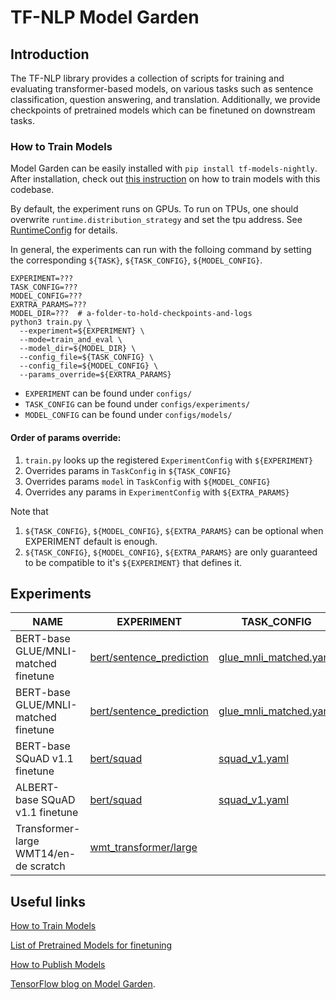 # TF-NLP Model Garden

## Introduction

The TF-NLP library provides a collection of scripts for training and
evaluating transformer-based models, on various tasks such as sentence
classification, question answering, and translation. Additionally, we provide
checkpoints of pretrained models which can be finetuned on downstream tasks.

### How to Train Models

Model Garden can be easily installed with
`pip install tf-models-nightly`. After installation, check out
[this instruction](https://github.com/tensorflow/models/blob/master/official/nlp/docs/train.md)
on how to train models with this codebase.


By default, the experiment runs on GPUs. To run on TPUs, one should overwrite
`runtime.distribution_strategy` and set the tpu address. See [RuntimeConfig](https://github.com/tensorflow/models/blob/master/official/core/config_definitions.py) for details.

In general, the experiments can run with the folloing command by setting the
corresponding `${TASK}`, `${TASK_CONFIG}`, `${MODEL_CONFIG}`.
```
EXPERIMENT=???
TASK_CONFIG=???
MODEL_CONFIG=???
EXRTRA_PARAMS=???
MODEL_DIR=???  # a-folder-to-hold-checkpoints-and-logs
python3 train.py \
  --experiment=${EXPERIMENT} \
  --mode=train_and_eval \
  --model_dir=${MODEL_DIR} \ 
  --config_file=${TASK_CONFIG} \
  --config_file=${MODEL_CONFIG} \
  --params_override=${EXRTRA_PARAMS}
``` 

* `EXPERIMENT` can be found under `configs/`
* `TASK_CONFIG` can be found under `configs/experiments/`
* `MODEL_CONFIG` can be found under `configs/models/`

#### Order of params override:
1. `train.py` looks up the registered `ExperimentConfig` with `${EXPERIMENT}`
2. Overrides params in `TaskConfig` in `${TASK_CONFIG}`
3. Overrides params `model` in `TaskConfig` with `${MODEL_CONFIG}`
4. Overrides any params in `ExperimentConfig` with `${EXTRA_PARAMS}`

Note that 
1. `${TASK_CONFIG}`, `${MODEL_CONFIG}`, `${EXTRA_PARAMS}` can be optional when EXPERIMENT default is enough.
2. `${TASK_CONFIG}`, `${MODEL_CONFIG}`, `${EXTRA_PARAMS}` are only guaranteed to be compatible to it's `${EXPERIMENT}` that defines it.

## Experiments

| NAME          | EXPERIMENT                     | TASK_CONFIG  | MODEL_CONFIG | EXRTRA_PARAMS |
| ----------------- | ------------------------ | ------- | -------- | ----------- |
| BERT-base GLUE/MNLI-matched finetune | [bert/sentence_prediction](https://github.com/tensorflow/models/blob/master/official/nlp/configs/finetuning_experiments.py) | [glue_mnli_matched.yaml](https://github.com/tensorflow/models/blob/master/official/nlp/configs/experiments/glue_mnli_matched.yaml) | [bert_en_uncased_base.yaml](https://github.com/tensorflow/models/blob/master/official/nlp/configs/models/bert_en_uncased_base.yaml) | <details> <summary>data and bert-base hub init</summary>task.train_data.input_path=/path-to-your-training-data,task.validation_data.input_path=/path-to-your-val-data,task.hub_module_url=https://tfhub.dev/tensorflow/bert_en_uncased_L-12_H-768_A-12/4 </details> |
| BERT-base GLUE/MNLI-matched finetune | [bert/sentence_prediction](https://github.com/tensorflow/models/blob/master/official/nlp/configs/finetuning_experiments.py) | [glue_mnli_matched.yaml](https://github.com/tensorflow/models/blob/master/official/nlp/configs/experiments/glue_mnli_matched.yaml) | [bert_en_uncased_base.yaml](https://github.com/tensorflow/models/blob/master/official/nlp/configs/models/bert_en_uncased_base.yaml) | <details> <summary>data and bert-base ckpt init</summary>task.train_data.input_path=/path-to-your-training-data,task.validation_data.input_path=/path-to-your-val-data,task.init_checkpoint=gs://tf_model_garden/nlp/bert/uncased_L-12_H-768_A-12/bert_model.ckpt </details> |
| BERT-base SQuAD v1.1 finetune        | [bert/squad](https://github.com/tensorflow/models/blob/master/official/nlp/configs/finetuning_experiments.py)               | [squad_v1.yaml](https://github.com/tensorflow/models/blob/master/official/nlp/configs/experiments/squad_v1.yaml) | [bert_en_uncased_base.yaml](https://github.com/tensorflow/models/blob/master/official/nlp/configs/models/bert_en_uncased_base.yaml) | <details> <summary>data and bert-base hub init</summary>task.train_data.input_path=/path-to-your-training-data,task.validation_data.input_path=/path-to-your-val-data,task.hub_module_url=https://tfhub.dev/tensorflow/bert_en_uncased_L-12_H-768_A-12/4 </details> |
|ALBERT-base SQuAD v1.1 finetune | [bert/squad](https://github.com/tensorflow/models/blob/master/official/nlp/configs/finetuning_experiments.py)   | [squad_v1.yaml](https://github.com/tensorflow/models/blob/master/official/nlp/configs/experiments/squad_v1.yaml) | [albert_base.yaml](https://github.com/tensorflow/models/blob/master/official/nlp/configs/models/albert_base.yaml)| <details> <summary>data and albert-base hub init</summary>task.train_data.input_path=/path-to-your-training-data,task.validation_data.input_path=/path-to-your-val-data,task.hub_module_url=https://tfhub.dev/tensorflow/albert_en_base/3 </details>|
| Transformer-large WMT14/en-de scratch |[wmt_transformer/large](https://github.com/tensorflow/models/blob/master/official/nlp/configs/wmt_transformer_experiments.py)|  | | <details> <summary>ende-32k sentencepiece</summary>task.sentencepiece_model_path='gs://tf_model_garden/nlp/transformer_wmt/ende_bpe_32k.model'</details> |


## Useful links

[How to Train Models](https://github.com/tensorflow/models/blob/master/official/nlp/docs/train.md)

[List of Pretrained Models for finetuning](https://github.com/tensorflow/models/blob/master/official/nlp/docs/pretrained_models.md)

[How to Publish Models](https://github.com/tensorflow/models/blob/master/official/nlp/docs/tfhub.md)

[TensorFlow blog on Model Garden](https://blog.tensorflow.org/2020/03/introducing-model-garden-for-tensorflow-2.html).

